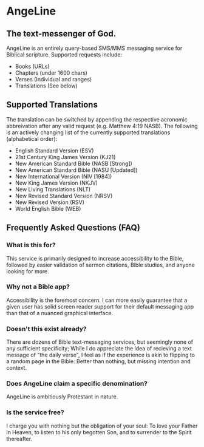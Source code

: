 # AngeLine
## The text-messenger of God.
AngeLine is an entirely query-based SMS/MMS messaging service for Biblical scripture. Supported requests include:
- Books (URLs)
- Chapters (under 1600 chars)
- Verses (Individual and ranges)
- Translations (See below)

## Supported Translations
The translation can be switched by appending the respective acronomic abbreivation after any valid request (e.g. Matthew 4:19 NASB). The following is an actively changing list of the currently supported translations (alphabetical order):
- English Standard Version (ESV)
- 21st Century King James Version (KJ21)
- New American Standard Bible (NASB [Strong])
- New American Standard Bible (NASU [Updated])
- New International Version (NIV [1984])
- New King James Version (NKJV)
- New Living Translations (NLT)
- New Revised Standard Version (NRSV)
- New Revised Version (RSV)
- World English Bible (WEB)

## Frequently Asked Questions (FAQ)
### What is this for?
This service is primarily designed to increase accessibility to the Bible, followed by easier validation of sermon citations, Bible studies, and anyone looking for more.

### Why not a Bible app?
Accessibility is the foremost concern. I can more easily guarantee that a given user has solid screen reader support for their default messaging app than that of a nuanced graphical interface.

### Doesn't this exist already?
There are dozens of Bible text-messaging services, but seemingly none of any sufficient specificity; While I do appreciate the idea of recieving a text message of "the daily verse", I feel as if the experience is akin to flipping to a random page in the Bible: Better than nothing, but missing intention and context.

### Does AngeLine claim a specific denomination?
AngeLine is ambitiously Protestant in nature.

### Is the service free?
I charge you with nothing but the obligation of your soul: To love your Father in Heaven, to listen to his only begotten Son, and to surrender to the Spirit thereafter.
